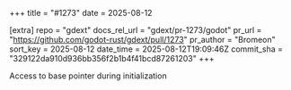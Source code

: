 +++
title = "#1273"
date = 2025-08-12

[extra]
repo = "gdext"
docs_rel_url = "gdext/pr-1273/godot"
pr_url = "https://github.com/godot-rust/gdext/pull/1273"
pr_author = "Bromeon"
sort_key = 2025-08-12
date_time = 2025-08-12T19:09:46Z
commit_sha = "329122da910d936bb356f2b1b4f41bcd87261203"
+++

Access to base pointer during initialization
